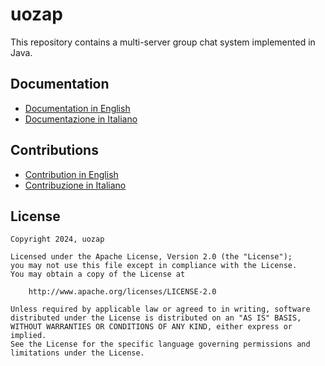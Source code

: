 # uozap

This repository contains a multi-server group chat system implemented in Java.

## Documentation
- [Documentation in English](docs/en/README.md)
- [Documentazione in Italiano](docs/it/README.md)

## Contributions

- [Contribution in English](docs/en/CONTRIBUTING.md)
- [Contribuzione in Italiano](docs/it/CONTRIBUTING.md)

## License

```
Copyright 2024, uozap

Licensed under the Apache License, Version 2.0 (the "License");
you may not use this file except in compliance with the License.
You may obtain a copy of the License at

    http://www.apache.org/licenses/LICENSE-2.0

Unless required by applicable law or agreed to in writing, software
distributed under the License is distributed on an "AS IS" BASIS,
WITHOUT WARRANTIES OR CONDITIONS OF ANY KIND, either express or implied.
See the License for the specific language governing permissions and
limitations under the License.
```


